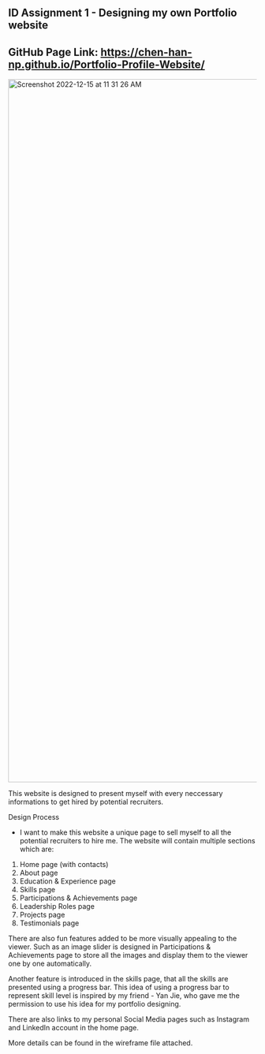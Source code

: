 ## ID Assignment 1 - Designing my own Portfolio website
## GitHub Page Link: https://chen-han-np.github.io/Portfolio-Profile-Website/

<img width="1426" alt="Screenshot 2022-12-15 at 11 31 26 AM" src="https://user-images.githubusercontent.com/73086331/207766063-188f8736-167c-48ea-86a0-984c18ea6fa4.png">

This website is designed to present myself with every neccessary informations to get hired by potential recruiters.

Design Process
- I want to make this website a unique page to sell myself to all the potential recruiters to hire me. 
The website will contain multiple sections which are:
1. Home page (with contacts)
2. About page
3. Education & Experience page
4. Skills page
5. Participations & Achievements page
6. Leadership Roles page 
7. Projects page 
8. Testimonials page

There are also fun features added to be more visually appealing to the viewer. 
Such as an image slider is designed in Participations & Achievements page to 
store all the images and display them to the viewer one by one automatically.

Another feature is introduced in the skills page, that all the skills are presented
using a progress bar. This idea of using a progress bar to represent skill level is 
inspired by my friend - Yan Jie, who gave me the permission to use his idea for my portfolio designing.

There are also links to my personal Social Media pages such as Instagram and LinkedIn account in the
home page.

More details can be found in the wireframe file attached.





